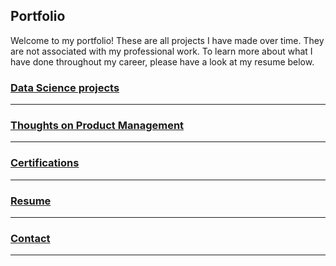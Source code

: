 ## Portfolio

Welcome to my portfolio!
These are all projects I have made over time. They are not associated with my professional work. To learn more about what I have done throughout my career, please have a look at my resume below. 

### [Data Science projects](DS_index)
---
### [Thoughts on Product Management](/PM/PM)
---
### [Certifications](/Certifications/certifications)
---
### [Resume](/Resume/CV_Sebastian_Andreasen.pdf)
---
### [Contact](/Contact)
---